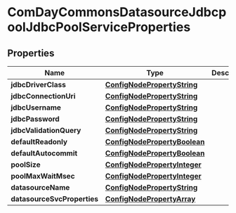 
# ComDayCommonsDatasourceJdbcpoolJdbcPoolServiceProperties

## Properties
Name | Type | Description | Notes
------------ | ------------- | ------------- | -------------
**jdbcDriverClass** | [**ConfigNodePropertyString**](ConfigNodePropertyString.md) |  |  [optional]
**jdbcConnectionUri** | [**ConfigNodePropertyString**](ConfigNodePropertyString.md) |  |  [optional]
**jdbcUsername** | [**ConfigNodePropertyString**](ConfigNodePropertyString.md) |  |  [optional]
**jdbcPassword** | [**ConfigNodePropertyString**](ConfigNodePropertyString.md) |  |  [optional]
**jdbcValidationQuery** | [**ConfigNodePropertyString**](ConfigNodePropertyString.md) |  |  [optional]
**defaultReadonly** | [**ConfigNodePropertyBoolean**](ConfigNodePropertyBoolean.md) |  |  [optional]
**defaultAutocommit** | [**ConfigNodePropertyBoolean**](ConfigNodePropertyBoolean.md) |  |  [optional]
**poolSize** | [**ConfigNodePropertyInteger**](ConfigNodePropertyInteger.md) |  |  [optional]
**poolMaxWaitMsec** | [**ConfigNodePropertyInteger**](ConfigNodePropertyInteger.md) |  |  [optional]
**datasourceName** | [**ConfigNodePropertyString**](ConfigNodePropertyString.md) |  |  [optional]
**datasourceSvcProperties** | [**ConfigNodePropertyArray**](ConfigNodePropertyArray.md) |  |  [optional]




